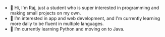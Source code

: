 - 👋 Hi, I'm Raj, just a student who is super interested in programming and making small projects on my own.
- 👀 I’m interested in app and web development, and I'm currently learning more daily to be fluent in multiple languages.
- 🌱 I’m currently learning Python and moving on to Java.

<!---
Yadav-Raj/Yadav-Raj is a ✨ special ✨ repository because its `README.md` (this file) appears on your GitHub profile.
You can click the Preview link to take a look at your changes.
--->
